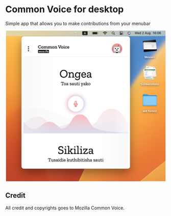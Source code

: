 # Common Voice for desktop

Simple app that allows you to make contributions from your menubar

<p align="center">
  <img src="screenshot.png" width="500">
</p>

## Credit

All credit and copyrights goes to Mozilla Common Voice.